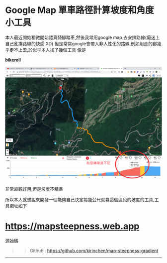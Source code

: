 # Google Map 單車路徑計算坡度和角度小工具

本人最近開始稍微開始認真騎腳踏車,然後我常用google map 去安排路線(癡迷上自己亂排路線的快感 XD)
但是常常google會帶入非人性化的路線,例如用走的都幾乎走不上去,於似乎本人找了幾個工具
像是

**[bikeroll](https://bikeroll.net/)**

![accept.jpg](https://github.com/kirinchen/note-annex/blob/master/map-gradient/bikeroll-not-enough.png?raw=true)

非常直觀好用,但是坡度不精準

所以本人就想說來開發一個能夠自己決定每幾公尺就篹這個區段的坡度的工具,工具網址如下


 https://mapsteepness.web.app
 ====
 源始碼
 
>> Github : https://github.com/kirinchen/map-steepness-gradient

___
